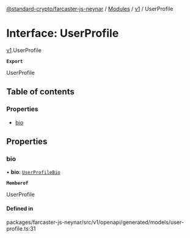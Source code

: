 [@standard-crypto/farcaster-js-neynar](../README.md) / [Modules](../modules.md) / [v1](../modules/v1.md) / UserProfile

# Interface: UserProfile

[v1](../modules/v1.md).UserProfile

**`Export`**

UserProfile

## Table of contents

### Properties

- [bio](v1.UserProfile.md#bio)

## Properties

### bio

• **bio**: [`UserProfileBio`](v1.UserProfileBio.md)

**`Memberof`**

UserProfile

#### Defined in

packages/farcaster-js-neynar/src/v1/openapi/generated/models/user-profile.ts:31
